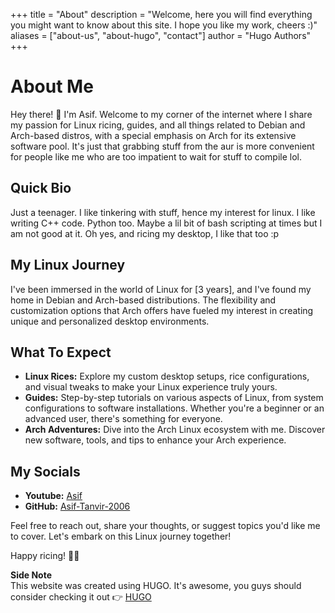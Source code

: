 
+++
title = "About"
description = "Welcome, here you will find everything you might want to know about this site. I hope you like my work, cheers :)"
aliases = ["about-us", "about-hugo", "contact"]
author = "Hugo Authors"
+++
# About Me

Hey there! 👋 I'm Asif. Welcome to my corner of the internet where I share my passion for Linux ricing, guides, and all things related to Debian and Arch-based distros, with a special emphasis on Arch for its extensive software pool.
It's just that grabbing stuff from the aur is more convenient for people like me who are too impatient to wait for stuff to compile lol.
## Quick Bio

Just a teenager. I like tinkering with stuff, hence my interest for linux.
I like writing C++ code. Python too. Maybe a lil bit of bash scripting at times but I am not good at it. Oh yes, and ricing my desktop, I like that too :p
## My Linux Journey

I've been immersed in the world of Linux for [3 years], and I've found my home in Debian and Arch-based distributions. The flexibility and customization options that Arch offers have fueled my interest in creating unique and personalized desktop environments.

## What To Expect

- **Linux Rices:** Explore my custom desktop setups, rice configurations, and visual tweaks to make your Linux experience truly yours.
- **Guides:** Step-by-step tutorials on various aspects of Linux, from system configurations to software installations. Whether you're a beginner or an advanced user, there's something for everyone.
- **Arch Adventures:** Dive into the Arch Linux ecosystem with me. Discover new software, tools, and tips to enhance your Arch experience.

## My Socials

- **Youtube:** [Asif](https://www.youtube.com/@tanvirasif122)
- **GitHub:** [Asif-Tanvir-2006](https://github.com/Asif-Tanvir-2006)

Feel free to reach out, share your thoughts, or suggest topics you'd like me to cover. Let's embark on this Linux journey together!

Happy ricing! 🐧✨

__Side Note__   
This website was created using HUGO. It's awesome, you guys should consider checking it out 👉 [HUGO](https://gohugo.io/)
